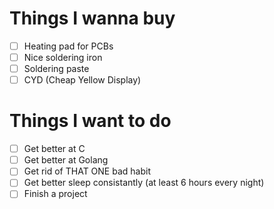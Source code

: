 # Things I wanna buy
- [ ] Heating pad for PCBs
- [ ] Nice soldering iron
- [ ] Soldering paste
- [ ] CYD (Cheap Yellow Display)
# Things I want to do
- [ ] Get better at C
- [ ] Get better at Golang
- [ ] Get rid of THAT ONE bad habit
- [ ] Get better sleep consistantly (at least 6 hours every night)
- [ ] Finish a project
